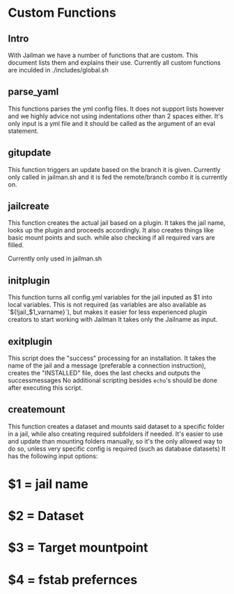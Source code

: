 # Custom Functions

## Intro

With Jailman we have a number of functions that are custom. This document lists them and explains their use. Currently all custom functions are inculded in ./includes/global.sh

## parse_yaml

This functions parses the yml config files. It does not support lists however and we highly advice not using indentations other than 2 spaces either.
It's only input is a yml file and it should be called as the argument of an eval statement.

## gitupdate

This function triggers an update based on the branch it is given.
Currently only called in jailman.sh and it is fed the remote/branch combo it is currently on.

## jailcreate

This function creates the actual jail based on a plugin.
It takes the jail name, looks up the plugin and proceeds accordingly.
It also creates things like basic mount points and such. while also checking if all required vars are filled.

Currently only used in jailman.sh

## initplugin

This function turns all config.yml variables for the jail inputed as $1 into local variables. This is not required (as variables are also available as `${!jail\_$1_varname}`), but makes it easier for less experienced plugin creators to start working with Jailman
It takes only the Jailname as input.

## exitplugin

This script does the "success" processing for an installation. It takes the name of the jail and a message (preferable a connection instruction), creates the "INSTALLED" file, does the last checks and outputs the successmessages
No additional scripting besides `echo`'s should be done after executing this script.

## createmount

This function creates a dataset and mounts said dataset to a specific folder in a jail, while also creating required subfolders if needed.
It's easier to use and update than mounting folders manually, so it's the only allowed way to do so, unless very specific config is required (such as database datasets)
It has the following input options:

# $1 = jail name

# $2 = Dataset

# $3 = Target mountpoint

# $4 = fstab prefernces

